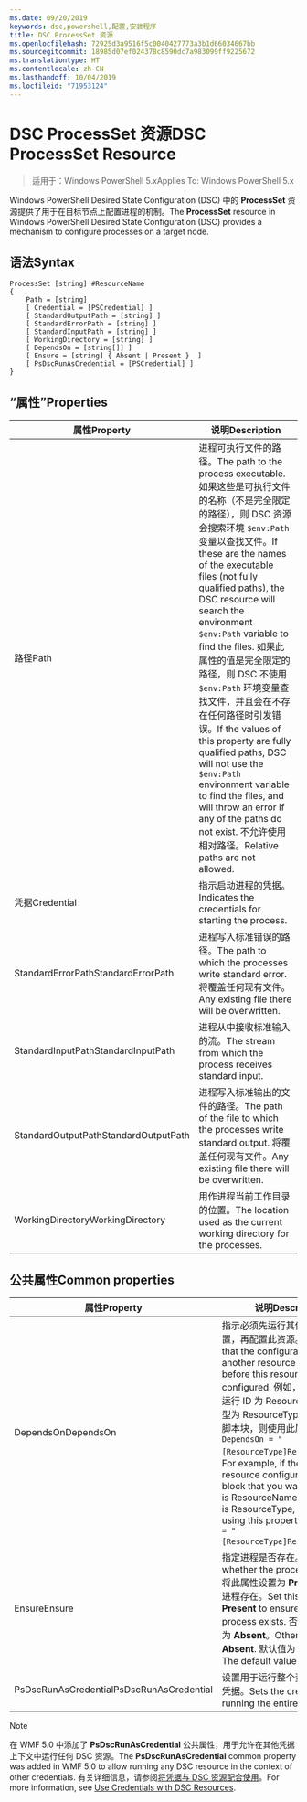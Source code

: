 ```yaml
---
ms.date: 09/20/2019
keywords: dsc,powershell,配置,安装程序
title: DSC ProcessSet 资源
ms.openlocfilehash: 72925d3a9516f5c0040427773a3b1d66034667bb
ms.sourcegitcommit: 18985d07ef024378c8590dc7a983099ff9225672
ms.translationtype: HT
ms.contentlocale: zh-CN
ms.lasthandoff: 10/04/2019
ms.locfileid: "71953124"
---
```

# <a name="dsc-processset-resource"></a><span data-ttu-id="da9db-103">DSC ProcessSet 资源</span><span class="sxs-lookup"><span data-stu-id="da9db-103">DSC ProcessSet Resource</span></span>

> <span data-ttu-id="da9db-104">适用于：Windows PowerShell 5.x</span><span class="sxs-lookup"><span data-stu-id="da9db-104">Applies To: Windows PowerShell 5.x</span></span>

<span data-ttu-id="da9db-105">Windows PowerShell Desired State Configuration (DSC) 中的 **ProcessSet** 资源提供了用于在目标节点上配置进程的机制。</span><span class="sxs-lookup"><span data-stu-id="da9db-105">The **ProcessSet** resource in Windows PowerShell Desired State Configuration (DSC) provides a mechanism to configure processes on a target node.</span></span>

## <a name="syntax"></a><span data-ttu-id="da9db-106">语法</span><span class="sxs-lookup"><span data-stu-id="da9db-106">Syntax</span></span>

```Syntax
ProcessSet [string] #ResourceName
{
    Path = [string]
    [ Credential = [PSCredential] ]
    [ StandardOutputPath = [string] ]
    [ StandardErrorPath = [string] ]
    [ StandardInputPath = [string] ]
    [ WorkingDirectory = [string] ]
    [ DependsOn = [string[]] ]
    [ Ensure = [string] { Absent | Present }  ]
    [ PsDscRunAsCredential = [PSCredential] ]
}
```

## <a name="properties"></a><span data-ttu-id="da9db-107">“属性”</span><span class="sxs-lookup"><span data-stu-id="da9db-107">Properties</span></span>

|<span data-ttu-id="da9db-108">属性</span><span class="sxs-lookup"><span data-stu-id="da9db-108">Property</span></span> |<span data-ttu-id="da9db-109">说明</span><span class="sxs-lookup"><span data-stu-id="da9db-109">Description</span></span> |
|---|---|
|<span data-ttu-id="da9db-110">路径</span><span class="sxs-lookup"><span data-stu-id="da9db-110">Path</span></span> |<span data-ttu-id="da9db-111">进程可执行文件的路径。</span><span class="sxs-lookup"><span data-stu-id="da9db-111">The path to the process executable.</span></span> <span data-ttu-id="da9db-112">如果这些是可执行文件的名称（不是完全限定的路径），则 DSC 资源会搜索环境 `$env:Path` 变量以查找文件。</span><span class="sxs-lookup"><span data-stu-id="da9db-112">If these are the names of the executable files (not fully qualified paths), the DSC resource will search the environment `$env:Path` variable to find the files.</span></span> <span data-ttu-id="da9db-113">如果此属性的值是完全限定的路径，则 DSC 不使用 `$env:Path` 环境变量查找文件，并且会在不存在任何路径时引发错误。</span><span class="sxs-lookup"><span data-stu-id="da9db-113">If the values of this property are fully qualified paths, DSC will not use the `$env:Path` environment variable to find the files, and will throw an error if any of the paths do not exist.</span></span> <span data-ttu-id="da9db-114">不允许使用相对路径。</span><span class="sxs-lookup"><span data-stu-id="da9db-114">Relative paths are not allowed.</span></span> |
|<span data-ttu-id="da9db-115">凭据</span><span class="sxs-lookup"><span data-stu-id="da9db-115">Credential</span></span> |<span data-ttu-id="da9db-116">指示启动进程的凭据。</span><span class="sxs-lookup"><span data-stu-id="da9db-116">Indicates the credentials for starting the process.</span></span> |
|<span data-ttu-id="da9db-117">StandardErrorPath</span><span class="sxs-lookup"><span data-stu-id="da9db-117">StandardErrorPath</span></span> |<span data-ttu-id="da9db-118">进程写入标准错误的路径。</span><span class="sxs-lookup"><span data-stu-id="da9db-118">The path to which the processes write standard error.</span></span> <span data-ttu-id="da9db-119">将覆盖任何现有文件。</span><span class="sxs-lookup"><span data-stu-id="da9db-119">Any existing file there will be overwritten.</span></span> |
|<span data-ttu-id="da9db-120">StandardInputPath</span><span class="sxs-lookup"><span data-stu-id="da9db-120">StandardInputPath</span></span> |<span data-ttu-id="da9db-121">进程从中接收标准输入的流。</span><span class="sxs-lookup"><span data-stu-id="da9db-121">The stream from which the process receives standard input.</span></span> |
|<span data-ttu-id="da9db-122">StandardOutputPath</span><span class="sxs-lookup"><span data-stu-id="da9db-122">StandardOutputPath</span></span> |<span data-ttu-id="da9db-123">进程写入标准输出的文件的路径。</span><span class="sxs-lookup"><span data-stu-id="da9db-123">The path of the file to which the processes write standard output.</span></span> <span data-ttu-id="da9db-124">将覆盖任何现有文件。</span><span class="sxs-lookup"><span data-stu-id="da9db-124">Any existing file there will be overwritten.</span></span> |
|<span data-ttu-id="da9db-125">WorkingDirectory</span><span class="sxs-lookup"><span data-stu-id="da9db-125">WorkingDirectory</span></span> |<span data-ttu-id="da9db-126">用作进程当前工作目录的位置。</span><span class="sxs-lookup"><span data-stu-id="da9db-126">The location used as the current working directory for the processes.</span></span> |

## <a name="common-properties"></a><span data-ttu-id="da9db-127">公共属性</span><span class="sxs-lookup"><span data-stu-id="da9db-127">Common properties</span></span>

|<span data-ttu-id="da9db-128">属性</span><span class="sxs-lookup"><span data-stu-id="da9db-128">Property</span></span> |<span data-ttu-id="da9db-129">说明</span><span class="sxs-lookup"><span data-stu-id="da9db-129">Description</span></span> |
|---|---|
|<span data-ttu-id="da9db-130">DependsOn</span><span class="sxs-lookup"><span data-stu-id="da9db-130">DependsOn</span></span> |<span data-ttu-id="da9db-131">指示必须先运行其他资源的配置，再配置此资源。</span><span class="sxs-lookup"><span data-stu-id="da9db-131">Indicates that the configuration of another resource must run before this resource is configured.</span></span> <span data-ttu-id="da9db-132">例如，如果想要首先运行 ID 为 ResourceName、类型为 ResourceType 的资源配置脚本块，则使用此属性的语法为 `DependsOn = "[ResourceType]ResourceName"`。</span><span class="sxs-lookup"><span data-stu-id="da9db-132">For example, if the ID of the resource configuration script block that you want to run first is ResourceName and its type is ResourceType, the syntax for using this property is `DependsOn = "[ResourceType]ResourceName"`.</span></span> |
|<span data-ttu-id="da9db-133">Ensure</span><span class="sxs-lookup"><span data-stu-id="da9db-133">Ensure</span></span> |<span data-ttu-id="da9db-134">指定进程是否存在。</span><span class="sxs-lookup"><span data-stu-id="da9db-134">Specifies whether the processes exists.</span></span> <span data-ttu-id="da9db-135">将此属性设置为 **Present** 可确保进程存在。</span><span class="sxs-lookup"><span data-stu-id="da9db-135">Set this property to **Present** to ensure that the process exists.</span></span> <span data-ttu-id="da9db-136">否则，将其设置为 **Absent**。</span><span class="sxs-lookup"><span data-stu-id="da9db-136">Otherwise, set it to **Absent**.</span></span> <span data-ttu-id="da9db-137">默认值为 **Present**。</span><span class="sxs-lookup"><span data-stu-id="da9db-137">The default value is **Present**.</span></span> |
|<span data-ttu-id="da9db-138">PsDscRunAsCredential</span><span class="sxs-lookup"><span data-stu-id="da9db-138">PsDscRunAsCredential</span></span> |<span data-ttu-id="da9db-139">设置用于运行整个资源的身份的凭据。</span><span class="sxs-lookup"><span data-stu-id="da9db-139">Sets the credential for running the entire resource as.</span></span> |

> [!NOTE]
> <span data-ttu-id="da9db-140">在 WMF 5.0 中添加了 **PsDscRunAsCredential** 公共属性，用于允许在其他凭据上下文中运行任何 DSC 资源。</span><span class="sxs-lookup"><span data-stu-id="da9db-140">The **PsDscRunAsCredential** common property was added in WMF 5.0 to allow running any DSC resource in the context of other credentials.</span></span> <span data-ttu-id="da9db-141">有关详细信息，请参阅[将凭据与 DSC 资源配合使用](../../../configurations/runasuser.md)。</span><span class="sxs-lookup"><span data-stu-id="da9db-141">For more information, see [Use Credentials with DSC Resources](../../../configurations/runasuser.md).</span></span>